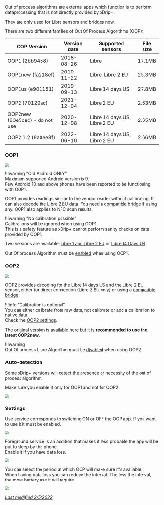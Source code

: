 Out of process algorithms are external apps which function is to perform dataprocessing that is not directly provided by xDrip+.

They are only used for Libre sensors and bridges now.

There are two different families of Out Of Process Algorithms (OOP):

| OOP Version                    | Version date | Supported sensors            | File size |
| ------------------------------ | ------------ | ---------------------------- | --------- |
| OOP1 (2bb9458)                 | 2018-08-26   | Libre                        | 17.1MB    |
| OOP1new (fa218ef)              | 2019-11-22   | Libre, Libre 2 EU            | 25.3MB    |
| OOP1us (e901151)               | 2019-09-13   | Libre 14 days US             | 27.8MB    |
| OOP2 (70129ac)                 | 2021-12-04   | Libre 2 EU                   | 2.63MB    |
| OOP2new (93e5cac) - do not use | 2020-12-08   | Libre 14 days US, Libre 2 EU | 2.65MB    |
| OOP2 1.2 (8a0ee8f)             | 2022-06-10   | Libre 14 days US, Libre 2 EU | 2.66MB    |

### OOP1

<img src="../images/OOP_1.png" style="zoom:75%;" />

!!!warning  "Old Android ONLY"  
    Maximum supported Android version is 9.  
    Few Android 10 and above phones have been reported to be functioning with OOP1.

OOP1 provides readings similar to the vendor reader without calibrating. It can also decode the Libre 2 EU data. You need a [compatible bridge](../../install/libreBT/#libre-and-bridge) if using any. OOP1 also applies to NFC scan results.

!!!warning "No calibration possible"  
    Calibrations will be ignored when using OOP1.  
    This is a safety feature as xDrip+ cannot perform sanity checks on data provided by OOP1.

Two versions are available: [Libre 1 and Libre 2 EU](https://drive.google.com/open?id=13ERWcSVSFMLy9rhpbv5rArFrnDuAzriM) or [Libre 14 Days US](https://drive.google.com/open?id=172whZZYTyE_ZEuN0T-zhdMKhucy6jP-a).

Out Of process Algorithm must be [enabled](../misc/#out-of-process-algorithm) when using OOP1.

### OOP2

<img src="../images/OOP_2.png" style="zoom:75%;" />

OOP2 provides decoding for the Libre 14 days US and the Libre 2 EU sensor, either for direct connection (Libre 2 EU only) or using a [compatible bridge](../../install/libreBT/#libre-and-bridge).

!!!info "Calibration is optional"  
    You can either calibrate from raw data, not calibrate or add a calibration to native data.  
    Check the [OOP2 settings](../misc/#oop2).

The original version is available [here](https://drive.google.com/uc?id=1aeWvBiFCidOhreCMoW1S0ARa5HvNNf2m&export=download) but it is **recommended to use the [latest OOP2new](https://drive.google.com/file/d/17BlRT9aL58hikOIr-MsVs57Lr8seuu5f/view?usp=sharing)**.

!!!warning  
    Out Of process Libre Algorithm must be [disabled](../misc/#out-of-process-algorithm) when using OOP2.

### Auto-detection

Some xDrip+ versions will detect the presence or necessity of the out of process algorithm.

Make sure you enable it only for OOP1 and not for OOP2.

<img src="../images/OOP_AD.png" style="zoom:75%;" />

### Settings

Use service corresponds to switching ON or OFF the OOP app. If you want to use it it must be enabled.

<img src="../images/OOP_UI1.png" style="zoom:75%;" />

Foreground service is an addition that makes it less probable the app will be put to sleep by the phone.  
Enable it if you have data loss.

<img src="../images/OOP_UI2.png" style="zoom:75%;" />

You can select the period at which OOP will make sure it's available.  
When having data loss you can reduce the interval. The less the interval, the more battery use it will require.

<img src="../images/OOP_UI3.png" style="zoom:75%;" />

</br>

[*Last modified 2/5/2022*](https://github.com/NightscoutFoundation/xDrip/releases/tag/2022.05.02)
